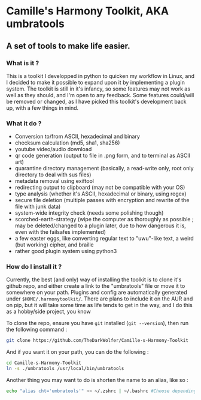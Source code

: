 # Camille's Harmony Toolkit, AKA umbratools
## A set of tools to make life easier.

### What is it ?
This is a toolkit I developped in python to quicken my workflow in Linux, and I decided to make it possible to expand upon it by implementing a plugin system. 
The toolkit is still in it's infancy, so some features may not work as well as they should, and I'm open to any feedback. Some features could/will be removed or changed, as I have picked this toolkit's development back up, with a few things in mind.


### What it do ?
* Conversion to/from ASCII, hexadecimal and binary
* checksum calculation (md5, sha1, sha256)
* youtube video/audio download
* qr code generation (output to file in .png form, and to terminal as ASCII art)
* quarantine directory management (basically, a read-write only, root only directory to deal with sus files)
* metadata removal using exiftool
* redirecting output to clipboard (may not be compatible with your OS)
* type analysis (whether it's ASCII, hexadecimal or binary, using regex)
* secure file deletion (multiple passes with encryption and rewrite of the file with junk data)
* system-wide integrity check (needs some polishing though)
* scorched-earth-strategy (wipe the computer as thoroughly as possible ; may be deleted/changed to a plugin later, due to how dangerous it is, even with the failsafes implemented)
* a few easter eggs, like converting regular text to "uwu"-like text, a weird (but working) cipher, and braille
* rather good plugin system using python3

### How do I install it ?
Currently, the best (and only) way of installing the toolkit is to clone it's github repo, and either create a link to the "umbratools" file or move it to somewhere on your path. Plugins and config are automatically generated under `$HOME/.harmonytoolkit/`.
There are plans to include it on the AUR and on pip, but it will take some time as life tends to get in the way, and I do this as a hobby/side project, you know

To clone the repo, ensure you have `git` installed (`git --version`), then run the following command :
```bash
git clone https://github.com/TheDarkWolfer/Camille-s-Harmony-Toolkit
```
And if you want it on your path, you can do the following :
```bash
cd Camille-s-Harmony-Toolkit
ln -s ./umbratools /usr/local/bin/umbratools
```

Another thing you may want to do is shorten the name to an alias, like so :
```bash
echo "alias cht='umbratools'" >> ~/.zshrc | ~/.bashrc #Choose depending on the shell you use
```
